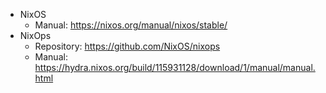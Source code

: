 - NixOS
  - Manual: https://nixos.org/manual/nixos/stable/
- NixOps
  - Repository: https://github.com/NixOS/nixops
  - Manual: https://hydra.nixos.org/build/115931128/download/1/manual/manual.html
